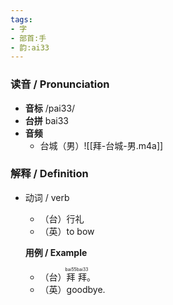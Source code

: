 ```yaml
---
tags:
- 字
- 部首:手
- 韵:ai33
---
```


### __读音__ / Pronunciation

- __音标__ /pai33/
- __台拼__ bai33
- __音频__
	- 台城（男）![[拜-台城-男.m4a]]
### 解释 / Definition

- 动词 / verb
	- （台）行礼
	- （英）to bow

	**用例 / Example**
	- （台）<ruby>拜<rt>bai55</rt></ruby><ruby>拜<rt>bai33</rt></ruby>。
	- （英）goodbye.